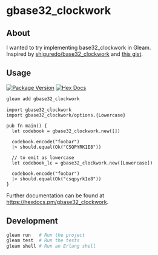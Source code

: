 # gbase32_clockwork

## About

I wanted to try implementing base32_clockwork in Gleam.  
Inspired by [shiguredo/base32_clockwork][1] and [this gist][2].

[1]: https://github.com/shiguredo/base32_clockwork
[2]: https://gist.github.com/szktty/228f85794e4187882a77734c89c384a8

## Usage

[![Package Version](https://img.shields.io/hexpm/v/gbase32_clockwork)](https://hex.pm/packages/gbase32_clockwork)
[![Hex Docs](https://img.shields.io/badge/hex-docs-ffaff3)](https://hexdocs.pm/gbase32_clockwork/)

```sh
gleam add gbase32_clockwork
```
```gleam
import gbase32_clockwork
import gbase32_clockwork/options.{Lowercase}

pub fn main() {
  let codebook = gbase32_clockwork.new([])

  codebook.encode("foobar")
  |> should.equal(Ok("CSQPYRK1E8"))

  // to emit as lowercase
  let codebook_lc = gbase32_clockwork.new([Lowercase])
  
  codebook.encode("foobar")
  |> should.equal(Ok("csqpyrk1e8"))
}
```

Further documentation can be found at <https://hexdocs.pm/gbase32_clockwork>.

## Development

```sh
gleam run   # Run the project
gleam test  # Run the tests
gleam shell # Run an Erlang shell
```
